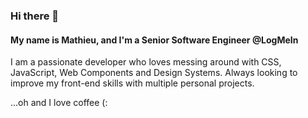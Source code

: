 ### Hi there 👋
#### My name is Mathieu, and I'm a Senior Software Engineer @LogMeIn

I am a passionate developer who loves messing around with CSS, JavaScript, Web Components and Design Systems. Always looking to improve my front-end skills with multiple personal projects. 

...oh and I love coffee (:
